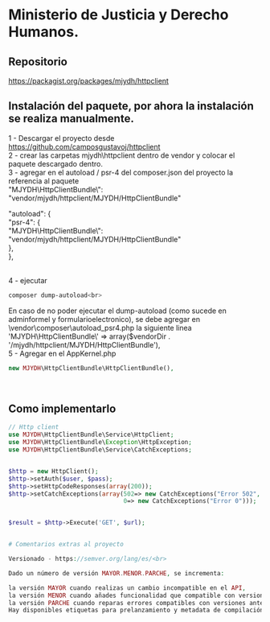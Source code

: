 # Ministerio de Justicia y Derecho Humanos.

## Repositorio 

https://packagist.org/packages/mjydh/httpclient


## Instalación del paquete, por ahora la instalación se realiza manualmente.

1 - Descargar el proyecto desde https://github.com/camposgustavoj/httpclient <br>
2 - crear las carpetas mjydh\httpclient dentro de vendor y colocar el paquete descargado dentro. <br>
3 - agregar en el autoload / psr-4 del composer.json del proyecto la referencia al paquete <br>"MJYDH\\HttpClientBundle\\": "vendor/mjydh/httpclient/MJYDH/HttpClientBundle"<br>

"autoload": {<br>
        "psr-4": {<br>
        "MJYDH\\HttpClientBundle\\": "vendor/mjydh/httpclient/MJYDH/HttpClientBundle"<br>
    },<br>
},<br><br>

4 - ejecutar <br>
```bash
composer dump-autoload<br>
```

En caso de no poder ejecutar el dump-autoload (como sucede en adminformel y formularioelectronico), se debe agregar en \vendor\composer\autoload_psr4.php la siguiente linea
'MJYDH\\HttpClientBundle\\' => array($vendorDir . '/mjydh/httpclient/MJYDH/HttpClientBundle'),
<br>
5 - Agregar en el AppKernel.php<br>

```php
new MJYDH\HttpClientBundle\HttpClientBundle(),
```
<br>

## Como implementarlo

```php
// Http client 
use MJYDH\HttpClientBundle\Service\HttpClient;
use MJYDH\HttpClientBundle\Exception\HttpException;
use MJYDH\HttpClientBundle\Service\CatchExceptions;


$http = new HttpClient();
$http->setAuth($user, $pass);
$http->setHttpCodeResponses(array(200));
$http->setCatchExceptions(array(502=> new CatchExceptions("Error 502", "titulo 502"), 
                                0=> new CatchExceptions("Error 0")));


$result = $http->Execute('GET', $url);       
```

```php                         

# Comentarios extras al proyecto 

Versionado - https://semver.org/lang/es/<br>

Dado un número de versión MAYOR.MENOR.PARCHE, se incrementa:

la versión MAYOR cuando realizas un cambio incompatible en el API,
la versión MENOR cuando añades funcionalidad que compatible con versiones anteriores, y
la versión PARCHE cuando reparas errores compatibles con versiones anteriores.
Hay disponibles etiquetas para prelanzamiento y metadata de compilación como extensiones al formato MAYOR.MENOR.PARCHE.